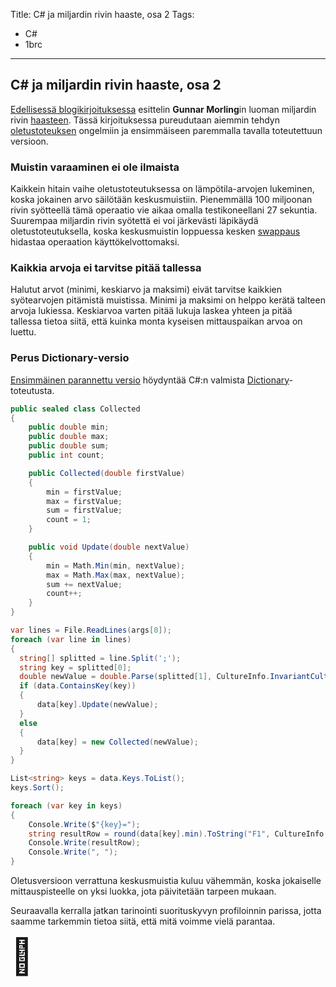 Title: C# ja miljardin rivin haaste, osa 2
Tags: 
  - C#
  - 1brc
---

## C# ja miljardin rivin haaste, osa 2

[Edellisessä blogikirjoituksessa](/posts/CSharp_ja_1brc_osa_1.html) esittelin **Gunnar Morling**in luoman miljardin rivin [haasteen](https://www.morling.dev/blog/one-billion-row-challenge/). Tässä kirjoituksessa pureudutaan aiemmin tehdyn [oletustoteuksen](https://github.com/mcraiha/csharp1brc/blob/main/oletus/Program.cs) ongelmiin ja ensimmäiseen paremmalla tavalla toteutettuun versioon.

### Muistin varaaminen ei ole ilmaista

Kaikkein hitain vaihe oletustoteutuksessa on lämpötila-arvojen lukeminen, koska jokainen arvo säilötään keskusmuistiin. Pienemmällä 100 miljoonan rivin syötteellä tämä operaatio vie aikaa omalla testikoneellani 27 sekuntia. Suurempaa miljardin rivin syötettä ei voi järkevästi läpikäydä oletustoteutuksella, koska keskusmuistin loppuessa kesken [swappaus](https://fi.wikipedia.org/wiki/Sivutus#Heittovaihto) hidastaa operaation käyttökelvottomaksi.

### Kaikkia arvoja ei tarvitse pitää tallessa

Halutut arvot (minimi, keskiarvo ja maksimi) eivät tarvitse kaikkien syötearvojen pitämistä muistissa. Minimi ja maksimi on helppo kerätä talteen arvoja lukiessa. Keskiarvoa varten pitää lukuja laskea yhteen ja pitää tallessa tietoa siitä, että kuinka monta kyseisen mittauspaikan arvoa on luettu.

### Perus Dictionary-versio

[Ensimmäinen parannettu versio](https://github.com/mcraiha/csharp1brc/blob/main/optimoitu_1/Program.cs) höydyntää C#:n valmista [Dictionary](https://learn.microsoft.com/en-us/dotnet/api/system.collections.generic.dictionary-2)-toteutusta. 

```cs
public sealed class Collected
{
	public double min;
	public double max;
	public double sum;
	public int count;

	public Collected(double firstValue)
	{
		min = firstValue;
		max = firstValue;
		sum = firstValue;
		count = 1;
	}

	public void Update(double nextValue)
	{
		min = Math.Min(min, nextValue);
		max = Math.Max(max, nextValue);
		sum += nextValue;
		count++;
	}
}
```

```cs
var lines = File.ReadLines(args[0]);
foreach (var line in lines)
{
  string[] splitted = line.Split(';');
  string key = splitted[0];
  double newValue = double.Parse(splitted[1], CultureInfo.InvariantCulture);
  if (data.ContainsKey(key))
  {
      data[key].Update(newValue);
  }
  else
  {
      data[key] = new Collected(newValue);
  }
}
```

```cs
List<string> keys = data.Keys.ToList();
keys.Sort();

foreach (var key in keys)
{
    Console.Write($"{key}=");
    string resultRow = round(data[key].min).ToString("F1", CultureInfo.InvariantCulture) + "/" + round(data[key].sum / data[key].count).ToString("F1", CultureInfo.InvariantCulture) + "/" + round(data[key].max).ToString("F1", CultureInfo.InvariantCulture);
    Console.Write(resultRow);
    Console.Write(", ");
}
```

Oletusversioon verrattuna keskusmuistia kuluu vähemmän, koska jokaiselle mittauspisteelle on yksi luokka, jota päivitetään tarpeen mukaan.

Seuraavalla kerralla jatkan tarinointi suorituskyvyn profiloinnin parissa, jotta saamme tarkemmin tietoa siitä, että mitä voimme vielä parantaa.

<span style="font-size:4em;">📖</span>
